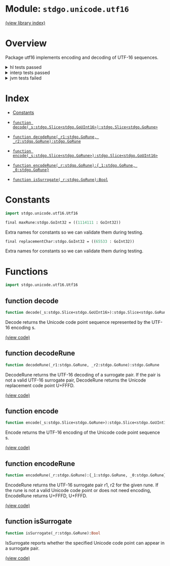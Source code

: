 # Module: `stdgo.unicode.utf16`

[(view library index)](../../stdgo.md)


# Overview


Package utf16 implements encoding and decoding of UTF\-16 sequences. 


<details><summary>hl tests passed</summary>
<p>

```
=== RUN  TestConstants
--- PASS: TestConstants (%!s(float64=5.4836273193359375e-05))

=== RUN  TestEncode
--- PASS: TestEncode (%!s(float64=0.001132965087890625))

=== RUN  TestEncodeRune
--- PASS: TestEncodeRune (%!s(float64=3.0040740966796875e-05))

=== RUN  TestDecode
--- PASS: TestDecode (%!s(float64=0.0003190040588378906))

=== RUN  TestDecodeRune
--- PASS: TestDecodeRune (%!s(float64=9.059906005859375e-06))

=== RUN  TestIsSurrogate
--- PASS: TestIsSurrogate (%!s(float64=1.0013580322265625e-05))

```
</p>
</details>

<details><summary>interp tests passed</summary>
<p>

```
=== RUN  TestConstants
--- PASS: TestConstants (%!s(float64=2.09808349609375e-05))

=== RUN  TestEncode
--- PASS: TestEncode (%!s(float64=0.0008311271667480469))

=== RUN  TestEncodeRune
--- PASS: TestEncodeRune (%!s(float64=0.00011682510375976562))

=== RUN  TestDecode
--- PASS: TestDecode (%!s(float64=0.0005640983581542969))

=== RUN  TestDecodeRune
--- PASS: TestDecodeRune (%!s(float64=5.0067901611328125e-05))

=== RUN  TestIsSurrogate
--- PASS: TestIsSurrogate (%!s(float64=2.002716064453125e-05))

```
</p>
</details>

<details><summary>jvm tests failed</summary>
<p>

```
IO.Overflow("write_ui16")
stdgo/internal/Macro.macro.hx:35: define
```
</p>
</details>


# Index


- [Constants](<#constants>)

- [`function decode(_s:stdgo.Slice<stdgo.GoUInt16>):stdgo.Slice<stdgo.GoRune>`](<#function-decode>)

- [`function decodeRune(_r1:stdgo.GoRune, _r2:stdgo.GoRune):stdgo.GoRune`](<#function-decoderune>)

- [`function encode(_s:stdgo.Slice<stdgo.GoRune>):stdgo.Slice<stdgo.GoUInt16>`](<#function-encode>)

- [`function encodeRune(_r:stdgo.GoRune):{_1:stdgo.GoRune, _0:stdgo.GoRune}`](<#function-encoderune>)

- [`function isSurrogate(_r:stdgo.GoRune):Bool`](<#function-issurrogate>)

# Constants


```haxe
import stdgo.unicode.utf16.Utf16
```


```haxe
final maxRune:stdgo.GoInt32 = ((1114111 : GoInt32))
```


Extra names for constants so we can validate them during testing. 


```haxe
final replacementChar:stdgo.GoInt32 = ((65533 : GoInt32))
```


Extra names for constants so we can validate them during testing. 


# Functions


```haxe
import stdgo.unicode.utf16.Utf16
```


## function decode


```haxe
function decode(_s:stdgo.Slice<stdgo.GoUInt16>):stdgo.Slice<stdgo.GoRune>
```


Decode returns the Unicode code point sequence represented  by the UTF\-16 encoding s. 


[\(view code\)](<./Utf16.hx#L118>)


## function decodeRune


```haxe
function decodeRune(_r1:stdgo.GoRune, _r2:stdgo.GoRune):stdgo.GoRune
```


DecodeRune returns the UTF\-16 decoding of a surrogate pair.  If the pair is not a valid UTF\-16 surrogate pair, DecodeRune returns  the Unicode replacement code point U\+FFFD. 


[\(view code\)](<./Utf16.hx#L62>)


## function encode


```haxe
function encode(_s:stdgo.Slice<stdgo.GoRune>):stdgo.Slice<stdgo.GoUInt16>
```


Encode returns the UTF\-16 encoding of the Unicode code point sequence s. 


[\(view code\)](<./Utf16.hx#L86>)


## function encodeRune


```haxe
function encodeRune(_r:stdgo.GoRune):{_1:stdgo.GoRune, _0:stdgo.GoRune}
```


EncodeRune returns the UTF\-16 surrogate pair r1, r2 for the given rune.  If the rune is not a valid Unicode code point or does not need encoding,  EncodeRune returns U\+FFFD, U\+FFFD. 


[\(view code\)](<./Utf16.hx#L74>)


## function isSurrogate


```haxe
function isSurrogate(_r:stdgo.GoRune):Bool
```


IsSurrogate reports whether the specified Unicode code point  can appear in a surrogate pair. 


[\(view code\)](<./Utf16.hx#L53>)


